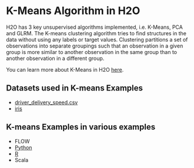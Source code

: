 # K-Means Algorithm in H2O #

H2O has 3 key unsupervised algorithms implemented, i.e. K-Means, PCA and GLRM. The K-means clustering algorithm tries to find structures in the data without using any labels or target values. Clustering partitions a set of observations into separate groupings such that an observation in a given group is more similar to another observation in the same group than to another observation in a different group. 

You can learn more about K-Means in H2O [here](http://docs.h2o.ai/h2o/latest-stable/h2o-docs/data-science/k-means.html).

## Datasets used in K-means Examples ##
  - [driver_delivery_speed.csv](https://raw.githubusercontent.com/Avkash/mldl/master/data/driver_delivery_speed.csv)
  - [iris](https://raw.githubusercontent.com/Avkash/mldl/master/data/iris.csv)

## K-means Examples in various examples ##
 - FLOW
 - [Python](https://github.com/Avkash/mldl/blob/master/orgs/h2o/guide/algo/kmeans/h2o_kmeans_driverspeed_python.md)
 - [R](https://github.com/Avkash/mldl/blob/master/orgs/h2o/guide/algo/kmeans/h2o_kmeans_driverspeed_R.md)
 - Scala

